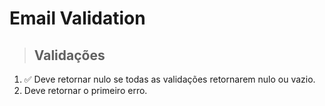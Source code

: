 # Email Validation

> ## Validações
1. ✅ Deve retornar nulo se todas as validações retornarem nulo ou vazio.
2. Deve retornar o primeiro erro.